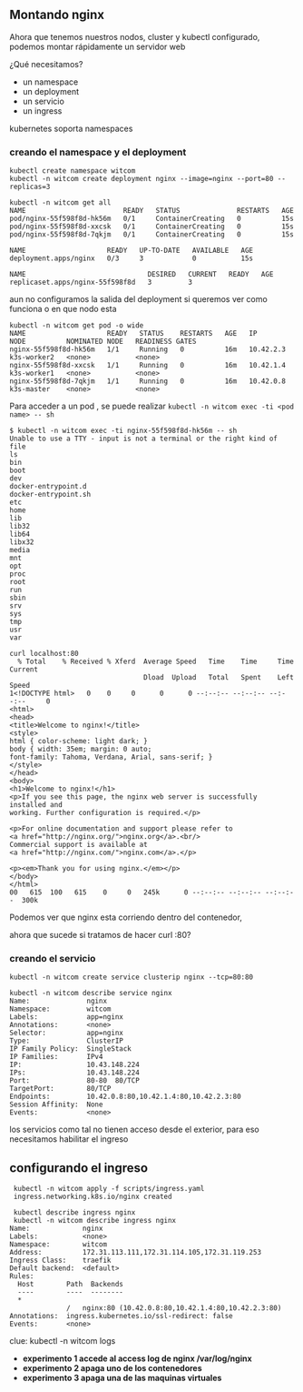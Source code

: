 ## Montando nginx

Ahora que tenemos nuestros nodos, cluster y kubectl configurado, 
podemos montar rápidamente un servidor web

¿Qué necesitamos?
- un namespace
- un deployment
- un servicio
- un ingress 

kubernetes soporta namespaces
### creando el namespace y el deployment
```
kubectl create namespace witcom
kubectl -n witcom create deployment nginx --image=nginx --port=80 --replicas=3

kubectl -n witcom get all
NAME                        READY   STATUS              RESTARTS   AGE
pod/nginx-55f598f8d-hk56m   0/1     ContainerCreating   0          15s
pod/nginx-55f598f8d-xxcsk   0/1     ContainerCreating   0          15s
pod/nginx-55f598f8d-7qkjm   0/1     ContainerCreating   0          15s

NAME                    READY   UP-TO-DATE   AVAILABLE   AGE
deployment.apps/nginx   0/3     3            0           15s

NAME                              DESIRED   CURRENT   READY   AGE
replicaset.apps/nginx-55f598f8d   3         3
```

aun no configuramos la salida del deployment si queremos ver como funciona o en que nodo esta 
```
kubectl -n witcom get pod -o wide
NAME                    READY   STATUS    RESTARTS   AGE   IP          NODE          NOMINATED NODE   READINESS GATES
nginx-55f598f8d-hk56m   1/1     Running   0          16m   10.42.2.3   k3s-worker2   <none>           <none>
nginx-55f598f8d-xxcsk   1/1     Running   0          16m   10.42.1.4   k3s-worker1   <none>           <none>
nginx-55f598f8d-7qkjm   1/1     Running   0          16m   10.42.0.8   k3s-master    <none>           <none>
```

Para acceder a un pod , se puede realizar `kubectl -n witcom exec -ti <pod name> -- sh`
```
$ kubectl -n witcom exec -ti nginx-55f598f8d-hk56m -- sh
Unable to use a TTY - input is not a terminal or the right kind of file
ls
bin
boot
dev
docker-entrypoint.d
docker-entrypoint.sh
etc
home
lib
lib32
lib64
libx32
media
mnt
opt
proc
root
run
sbin
srv
sys
tmp
usr
var

curl localhost:80
  % Total    % Received % Xferd  Average Speed   Time    Time     Time  Current
                                 Dload  Upload   Total   Spent    Left  Speed
1<!DOCTYPE html>   0    0     0      0      0 --:--:-- --:--:-- --:--:--     0
<html>
<head>
<title>Welcome to nginx!</title>
<style>
html { color-scheme: light dark; }
body { width: 35em; margin: 0 auto;
font-family: Tahoma, Verdana, Arial, sans-serif; }
</style>
</head>
<body>
<h1>Welcome to nginx!</h1>
<p>If you see this page, the nginx web server is successfully installed and
working. Further configuration is required.</p>

<p>For online documentation and support please refer to
<a href="http://nginx.org/">nginx.org</a>.<br/>
Commercial support is available at
<a href="http://nginx.com/">nginx.com</a>.</p>

<p><em>Thank you for using nginx.</em></p>
</body>
</html>
00   615  100   615    0     0   245k      0 --:--:-- --:--:-- --:--:--  300k
```
Podemos ver que nginx esta corriendo dentro del contenedor, 

ahora que sucede si tratamos de hacer curl <node>:80?

### creando el servicio

```
kubectl -n witcom create service clusterip nginx --tcp=80:80

kubectl -n witcom describe service nginx
Name:              nginx
Namespace:         witcom
Labels:            app=nginx
Annotations:       <none>
Selector:          app=nginx
Type:              ClusterIP
IP Family Policy:  SingleStack
IP Families:       IPv4
IP:                10.43.148.224
IPs:               10.43.148.224
Port:              80-80  80/TCP
TargetPort:        80/TCP
Endpoints:         10.42.0.8:80,10.42.1.4:80,10.42.2.3:80
Session Affinity:  None
Events:            <none>
```

los servicios como tal no tienen acceso desde el exterior, para eso necesitamos habilitar el ingreso

## configurando el ingreso
```
 kubectl -n witcom apply -f scripts/ingress.yaml
 ingress.networking.k8s.io/nginx created

 kubectl describe ingress nginx
 kubectl -n witcom describe ingress nginx
Name:             nginx
Labels:           <none>
Namespace:        witcom
Address:          172.31.113.111,172.31.114.105,172.31.119.253
Ingress Class:    traefik
Default backend:  <default>
Rules:
  Host        Path  Backends
  ----        ----  --------
  *
              /   nginx:80 (10.42.0.8:80,10.42.1.4:80,10.42.2.3:80)
Annotations:  ingress.kubernetes.io/ssl-redirect: false
Events:       <none>
```

clue:  kubectl -n witcom logs <pod name>

- __experimento 1 accede al access log de nginx /var/log/nginx__
- __experimento 2 apaga uno de los contenedores__
- __experimento 3 apaga una de las maquinas virtuales__


